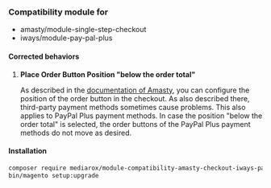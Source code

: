 ### Compatibility module for
* amasty/module-single-step-checkout
* iways/module-pay-pal-plus

#### Corrected behaviors

1. **Place Order Button Position "below the order total"**

   As described in the [documentation of Amasty](https://amasty.com/docs/doku.php?id=magento_2:one_step_checkout#layout), you can configure the position of the order button in the checkout. As also described there, third-party payment methods sometimes cause problems. This also applies to PayPal Plus payment methods. In case the position "below the order total" is selected, the order buttons of the PayPal Plus payment methods do not move as desired.


#### Installation
```bash
composer require mediarox/module-compatibility-amasty-checkout-iways-paypalplus
bin/magento setup:upgrade
```
